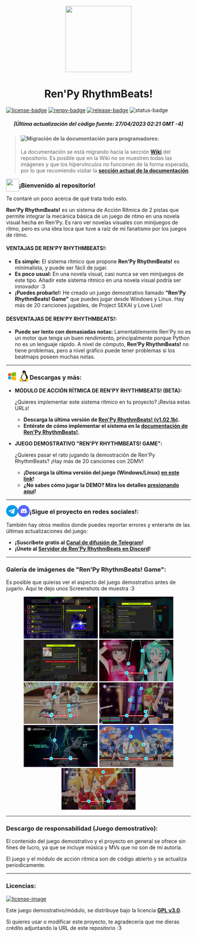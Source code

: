 <!-- Links de utilidad pública --->
[license]: https://www.gnu.org/licenses/gpl-3.0
[renpy]: https://renpy.org/
[game-release]: https://github.com/CharlieFuu69/RenPy_RhythmBeats/releases/latest
[module-release]: https://github.com/CharlieFuu69/RenPy_RhythmBeats/releases/tag/v1.02.1b_module
[rbs-documentation]: https://github.com/CharlieFuu69/RenPy_RhythmBeats/wiki

<!-- Badges del README --->
[renpy-badge]: https://img.shields.io/badge/Ren'Py-v7.4.11-red?style=for-the-badge&logo=python
[license-badge]: https://img.shields.io/badge/License-GPLv3-blue.svg?style=for-the-badge&logo=creativecommons
[license-image]: https://www.gnu.org/graphics/gplv3-with-text-136x68.png
[status-badge]: https://img.shields.io/badge/Status-Beta-000077?style=for-the-badge
[release-badge]: https://img.shields.io/github/v/release/CharlieFuu69/RenPy_RhythmBeats?style=for-the-badge&logo=github

<p align="center">
  <img width="180" height="180" src="https://user-images.githubusercontent.com/77955772/235035814-790e9d30-7aa3-41f5-b5ad-4b112cf89716.png">
</p>

<h1 align = "center"> Ren'Py RhythmBeats! </h1>

[![license-badge]][license] [![renpy-badge]][renpy] [![release-badge]][game-release] ![status-badge]

<h5 align = "center">
    <i>[Última actualización del código fuente: 27/04/2023 02:21 GMT -4]</i>
</h5>

> <p align="left">
>    <img align="left" src="https://user-images.githubusercontent.com/77955772/143798585-2a612721-a193-4ec0-af5f-811c6bef6c4c.png"/>
>    <h4>Migración de la documentación para programadores:</h4>
> </p>
>
> La documentación se está migrando hacia la sección **[Wiki][rbs-documentation]** del repositorio. Es posible que en la Wiki no se muestren todas las imágenes y que los hipervínculos no funcionen de la forma esperada, por lo que recomiendo visitar la **[sección actual de la documentación](https://github.com/CharlieFuu69/RenPy_RhythmBeats/blob/main/docs/README.md)**.

<p>
  <img align="left" width="35" height="35" src="https://user-images.githubusercontent.com/77955772/195962734-6a3e86be-c5c5-475f-8980-815819b07dfa.png"/>
  <h3> ¡Bienvenido al repositorio! </h3>
</p>

Te contaré un poco acerca de qué trata todo esto.

**Ren'Py RhythmBeats!** es un sistema de Acción Rítmica de 2 pistas que permite integrar la mecánica básica de un juego de ritmo en una novela visual hecha en Ren'Py. Es raro ver novelas visuales con minijuegos de ritmo, pero es una idea loca que tuve a raíz de mi fanatismo por los juegos de ritmo.

#### VENTAJAS DE REN'PY RHYTHMBEATS!:

* **Es simple:** El sistema rítmico que propone **Ren'Py RhythmBeats!** es minimalista, y puede ser fácil de jugar.
* **Es poco usual:** En una novela visual, casi nunca se ven minijuegos de este tipo. Añadir este sistema rítmico en una novela visual podría ser innovador :3
* **¡Puedes probarlo!:** He creado un juego demostrativo llamado **"Ren'Py RhythmBeats! Game"** que puedes jugar desde Windows y Linux. Hay más de 20 canciones jugables, de Project SEKAI y Love Live!

#### DESVENTAJAS DE REN'PY RHYTHMBEATS!:

* **Puede ser lento con demasiadas notas:**
  Lamentablemente Ren'Py no es un motor que tenga un buen rendimiento, principalmente porque Python no es un lenguaje rápido. A nivel de cómputo, **Ren'Py RhythmBeats!** no tiene problemas, pero a nivel gráfico puede tener problemas si los beatmaps poseen muchas notas.

---

<p align="left">
  <img align="left" width="32" height="32" src="icons/windows.png"/>
  <img align="left" width="32" height="32" src="icons/linux.png"/>
  <h3> Descargas y más: </h3>
</p>

* **MÓDULO DE ACCIÓN RÍTMICA DE REN'PY RHYTHMBEATS! (BETA):**

  ¿Quieres implementar este sistema rítmico en tu proyecto? ¡Revisa estas URLs!
  
  * **Descarga la última versión de [Ren'Py RhythmBeats! (v1.02.1b)][module-release].**
  * **Entérate de cómo implementar el sistema en la [documentación de Ren'Py RhythmBeats!](docs/README.md).**
  
* **JUEGO DEMOSTRATIVO "REN'PY RHYTHMBEATS! GAME":**

  ¿Quieres pasar el rato jugando la demostración de Ren'Py RhythmBeats? ¡Hay más de 20 canciones con 2DMV!
  
  * **¡Descarga la última versión del juego (Windows/Linux) [en este link][game-release]!**
  * **¿No sabes cómo jugar la DEMO? Mira los detalles [presionando aquí](DETALLES_DEMO.md)!**
  
---

<p align="left">
  <img align="left" width="32" height="32" src="icons/telegram.png"/>
  <img align="left" width="32" height="32" src="icons/discord.png"/>
  <h3> ¡Sigue el proyecto en redes sociales!: </h3>
</p>

También hay otros medios donde puedes reportar errores y enterarte de las últimas actualizaciones del juego:

* **¡Suscríbete gratis al [Canal de difusión de Telegram](https://t.me/renpy_rhythmbeats)!**
* **¡Únete al [Servidor de Ren'Py RhythmBeats en Discord](https://discord.gg/qk3WggMMRM)!**

---
### Galería de imágenes de "Ren'Py RhythmBeats! Game":

Es posible que quieras ver el aspecto del juego demostrativo antes de jugarlo. Aquí te dejo unos Screenshots de muestra :3

<p align="center">
  <img width="40%" height="40%" src="src/screenshots/Screenshot_0001.png"/>
  <img width="40%" height="40%" src="src/screenshots/Screenshot_0002.png"/>
  <br>
  <img width="40%" height="40%" src="src/screenshots/Screenshot_0003.png"/>
  <img width="40%" height="40%" src="src/screenshots/Screenshot_0004.png"/>
  <br>
  <img width="40%" height="40%" src="src/screenshots/Screenshot_0005.png"/>
  <img width="40%" height="40%" src="src/screenshots/Screenshot_0006.png"/>
  <br>
  <img width="40%" height="40%" src="src/screenshots/Screenshot_0007.png"/>
  <img width="40%" height="40%" src="src/screenshots/Screenshot_0008.png"/>
  <br>
  <img width="40%" height="40%" src="src/screenshots/Screenshot_0009.png"/>
  
</p>

---
### Descargo de responsabilidad (Juego demostrativo):

El contenido del juego demostrativo y el proyecto en general se ofrece sin fines de lucro, ya que se incluye música y MVs que no son de mi autoría.

El juego y el módulo de acción rítmica son de código abierto y se actualiza periodicamente.

---
### Licencias:
[![license-image]][license]

Este juego demostrativo/módulo, se distribuye bajo la licencia **[GPL v3.0](https://www.gnu.org/licenses/gpl-3.0)**.

Si quieres usar o modificar este proyecto, te agradecería que me dieras crédito adjuntando la URL de este repositorio :3

